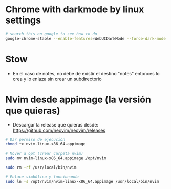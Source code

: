 # Chrome with darkmode by linux settings
```sh
# search this on google to see how to do
google-chrome-stable --enable-features=WebUIDarkMode --force-dark-mode
```

# Stow
- En el caso de notes, no debe de existir el destino "notes" entonces lo crea y lo enlaza sin crear un subdirectorio

# Nvim desde appimage (la versión que quieras)
- Descargar la release que quieras desde: https://github.com/neovim/neovim/releases
```sh
# Dar permiso de ejecución
chmod +x nvim-linux-x86_64.appimage

# Mover a opt (crear carpeta nvim)
sudo mv nvim-linux-x86_64.appimage /opt/nvim

sudo rm -rf /usr/local/bin/nvim

# Enlace simbólico y funcionando
sudo ln -s /opt/nvim/nvim-linux-x86_64.appimage /usr/local/bin/nvim
```
